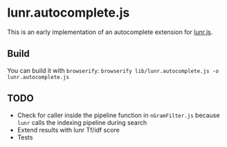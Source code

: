 # lunr.autocomplete.js

This is an early implementation of an autocomplete extension for [lunr.js](https://github.com/olivernn/lunr.js).

## Build

You can build it with `browserify`: `browserify lib/lunr.autocomplete.js -o lunr.autocomplete.js`

## TODO

* Check for caller inside the pipeline function in `nGramFilter.js` because `lunr` calls the indexing pipeline during search
* Extend results with lunr Tf/idf score
* Tests
